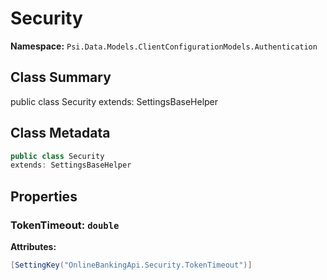 # Security

**Namespace:** `Psi.Data.Models.ClientConfigurationModels.Authentication`

## Class Summary

public class Security
extends: SettingsBaseHelper

## Class Metadata

```typescript
public class Security
extends: SettingsBaseHelper
```

## Properties

### TokenTimeout: `double`

**Attributes:**
```csharp
[SettingKey("OnlineBankingApi.Security.TokenTimeout")]
```
